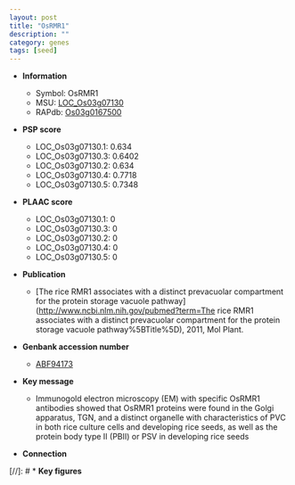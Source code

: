 ```yaml
---
layout: post
title: "OsRMR1"
description: ""
category: genes
tags: [seed]
---
```


* **Information**  
    + Symbol: OsRMR1  
    + MSU: [LOC_Os03g07130](http://rice.plantbiology.msu.edu/cgi-bin/ORF_infopage.cgi?orf=LOC_Os03g07130)  
    + RAPdb: [Os03g0167500](http://rapdb.dna.affrc.go.jp/viewer/gbrowse_details/irgsp1?name=Os03g0167500)  

* **PSP score**  
    + LOC_Os03g07130.1: 0.634 
    + LOC_Os03g07130.3: 0.6402 
    + LOC_Os03g07130.2: 0.634 
    + LOC_Os03g07130.4: 0.7718 
    + LOC_Os03g07130.5: 0.7348 

* **PLAAC score**  
    + LOC_Os03g07130.1: 0 
    + LOC_Os03g07130.3: 0 
    + LOC_Os03g07130.2: 0 
    + LOC_Os03g07130.4: 0 
    + LOC_Os03g07130.5: 0 

* **Publication**  
    + [The rice RMR1 associates with a distinct prevacuolar compartment for the protein storage vacuole pathway](http://www.ncbi.nlm.nih.gov/pubmed?term=The rice RMR1 associates with a distinct prevacuolar compartment for the protein storage vacuole pathway%5BTitle%5D), 2011, Mol Plant.

* **Genbank accession number**  
    + [ABF94173](http://www.ncbi.nlm.nih.gov/nuccore/ABF94173)

* **Key message**  
    + Immunogold electron microscopy (EM) with specific OsRMR1 antibodies showed that OsRMR1 proteins were found in the Golgi apparatus, TGN, and a distinct organelle with characteristics of PVC in both rice culture cells and developing rice seeds, as well as the protein body type II (PBII) or PSV in developing rice seeds

* **Connection**  

[//]: # * **Key figures**  


